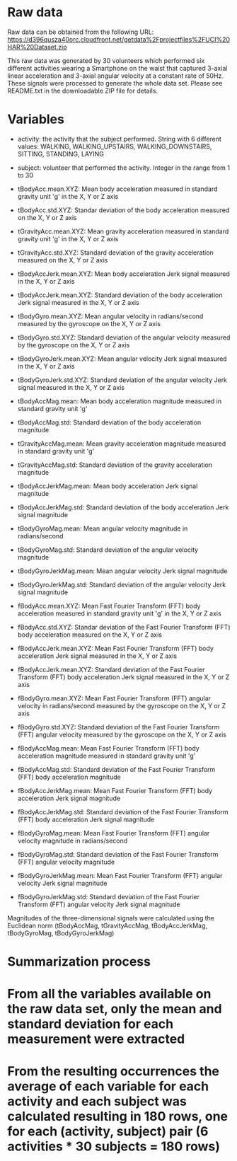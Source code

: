 Raw data
========

Raw data can be obtained from the following URL:
    https://d396qusza40orc.cloudfront.net/getdata%2Fprojectfiles%2FUCI%20HAR%20Dataset.zip

This raw data was generated by 30 volunteers which performed six different activities wearing a Smartphone on the waist that captured 3-axial linear acceleration and 3-axial angular velocity at a constant rate of 50Hz. These signals were processed to generate the whole data set. Please see README.txt in the downloadable ZIP file for details.


Variables
=========

* activity: the activity that the subject performed. String with 6 different values: WALKING, WALKING_UPSTAIRS, WALKING_DOWNSTAIRS, SITTING, STANDING, LAYING

* subject: volunteer that performed the activity. Integer in the range from 1 to 30

* tBodyAcc.mean.XYZ: Mean body acceleration measured in standard gravity unit 'g' in the X, Y or Z axis

* tBodyAcc.std.XYZ: Standar deviation of the body acceleration measured on the X, Y or Z axis

* tGravityAcc.mean.XYZ: Mean gravity acceleration measured in standard gravity unit 'g' in the X, Y or Z axis

* tGravityAcc.std.XYZ: Standard deviation of the gravity acceleration measured on the X, Y or Z axis

* tBodyAccJerk.mean.XYZ: Mean body acceleration Jerk signal measured in the X, Y or Z axis

* tBodyAccJerk.mean.XYZ: Standard deviation of the body acceleration Jerk signal measured in the X, Y or Z axis

* tBodyGyro.mean.XYZ: Mean angular velocity in radians/second measured by the gyroscope on the X, Y or Z axis

* tBodyGyro.std.XYZ: Standard deviation of the angular velocity measured by the gyroscope on the X, Y or Z axis

* tBodyGyroJerk.mean.XYZ: Mean angular velocity Jerk signal measured in the X, Y or Z axis

* tBodyGyroJerk.std.XYZ: Standard deviation of the angular velocity Jerk signal measured in the X, Y or Z axis

* tBodyAccMag.mean: Mean body acceleration magnitude measured in standard gravity unit 'g'

* tBodyAccMag.std: Standard deviation of the body acceleration magnitude

* tGravityAccMag.mean: Mean gravity acceleration magnitude measured in standard gravity unit 'g'

* tGravityAccMag.std: Standard deviation of the gravity acceleration magnitude

* tBodyAccJerkMag.mean: Mean body acceleration Jerk signal magnitude

* tBodyAccJerkMag.std: Standard deviation of the body acceleration Jerk signal magnitude

* tBodyGyroMag.mean: Mean angular velocity magnitude in radians/second

* tBodyGyroMag.std: Standard deviation of the angular velocity magnitude

* tBodyGyroJerkMag.mean: Mean angular velocity Jerk signal magnitude

* tBodyGyroJerkMag.std: Standard deviation of the angular velocity Jerk signal magnitude

* fBodyAcc.mean.XYZ: Mean Fast Fourier Transform (FFT) body acceleration measured in standard gravity unit 'g' in the X, Y or Z axis

* fBodyAcc.std.XYZ: Standar deviation of the Fast Fourier Transform (FFT) body acceleration measured on the X, Y or Z axis

* fBodyAccJerk.mean.XYZ: Mean Fast Fourier Transform (FFT) body acceleration Jerk signal measured in the X, Y or Z axis

* fBodyAccJerk.mean.XYZ: Standard deviation of the Fast Fourier Transform (FFT) body acceleration Jerk signal measured in the X, Y or Z axis

* fBodyGyro.mean.XYZ: Mean Fast Fourier Transform (FFT) angular velocity in radians/second measured by the gyroscope on the X, Y or Z axis

* fBodyGyro.std.XYZ: Standard deviation of the Fast Fourier Transform (FFT) angular velocity measured by the gyroscope on the X, Y or Z axis

* fBodyAccMag.mean: Mean Fast Fourier Transform (FFT) body acceleration magnitude measured in standard gravity unit 'g'

* fBodyAccMag.std: Standard deviation of the Fast Fourier Transform (FFT) body acceleration magnitude

* fBodyAccJerkMag.mean: Mean Fast Fourier Transform (FFT) body acceleration Jerk signal magnitude

* fBodyAccJerkMag.std: Standard deviation of the Fast Fourier Transform (FFT) body acceleration Jerk signal magnitude

* fBodyGyroMag.mean: Mean Fast Fourier Transform (FFT) angular velocity magnitude in radians/second

* fBodyGyroMag.std: Standard deviation of the Fast Fourier Transform (FFT) angular velocity magnitude

* fBodyGyroJerkMag.mean: Mean Fast Fourier Transform (FFT) angular velocity Jerk signal magnitude

* fBodyGyroJerkMag.std: Standard deviation of the Fast Fourier Transform (FFT) angular velocity Jerk signal magnitude


Magnitudes of the three-dimensional signals were calculated using the Euclidean norm (tBodyAccMag, tGravityAccMag, tBodyAccJerkMag, tBodyGyroMag, tBodyGyroJerkMag)


Summarization process
=====================
# From all the variables available on the raw data set, only the mean and standard deviation for each measurement were extracted
# From the resulting occurrences the average of each variable for each activity and each subject was calculated resulting in 180 rows, one for each (activity, subject) pair (6 activities * 30 subjects = 180 rows)
